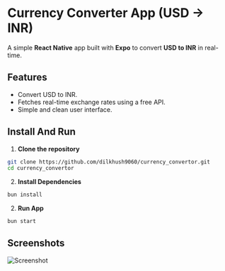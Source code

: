 # Currency Converter App (USD → INR)

A simple **React Native** app built with **Expo** to convert **USD to INR** in real-time.

## Features

- Convert USD to INR.
- Fetches real-time exchange rates using a free API.
- Simple and clean user interface.

## Install And Run

1. **Clone the repository**

```bash
git clone https://github.com/dilkhush9060/currency_convertor.git
cd currency_convertor
```

2. **Install Dependencies**

```bash
bun install
```

2. **Run App**

```bash
bun start
```

## Screenshots

![Screenshot](screenshot.png)
